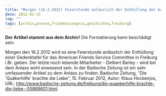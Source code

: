 ```yaml
---
title: "Morgen (16.2.2012) Feierstunde anlässlich der Enthüllung der Gedenktafel für das AFSC in Freiburg i.Br."
date: 2012-02-15
log: ""
tags: [archiv,presse,friedenszeugnis,geschichte,freiburg]
---
```

**Der Artikel stammt aus dem Archiv!** Die Formatierung kann beschädigt sein.

Morgen den 16.2.2012 wird es eine Feierstunde anlässlich der Enthüllung einer Gedenktafel für das American Friends Service Committee in Freiburg i.Br. geben. Der letzte noch lebende Mitarbeiter -  Delbert Barley - wird bei dem Anlass wohl anwesend sein. In der Badische Zeitung ist ein sehr umfassender Artikel zu dem Anlass zu finden: Badische Zeitung, "Die 'Quäkerhilfe' brachte die Liebe",  15. Februar 2012,  Autor: Klaus Hockenjos, URL: http://www.badische-zeitung.de/freiburg/die-quaekerhilfe-brachte-die-liebe--55869601.html
